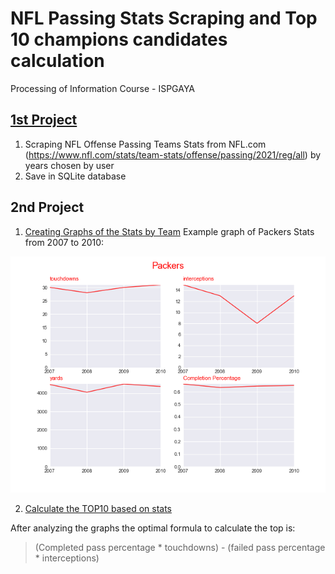 # NFL Passing Stats Scraping and Top 10 champions candidates calculation
Processing of Information Course - ISPGAYA

## [1st Project](https://github.com/fcpereira10/NFL_Scraping/blob/d332ebacc8c3f7825972c70f81b348cbaee23dc0/main.py)
1. Scraping NFL Offense Passing Teams Stats from NFL.com (https://www.nfl.com/stats/team-stats/offense/passing/2021/reg/all) by years chosen by user
2. Save in SQLite database

## 2nd Project
1. [Creating Graphs of the Stats by Team](https://github.com/fcpereira10/NFL_Scraping/blob/d332ebacc8c3f7825972c70f81b348cbaee23dc0/graph.py)
Example graph of Packers Stats from 2007 to 2010:

![alt text](https://github.com/fcpereira10/NFL_Scraping/blob/master/Packers.png)

2. [Calculate the TOP10 based on stats](https://github.com/fcpereira10/NFL_Scraping/blob/d332ebacc8c3f7825972c70f81b348cbaee23dc0/champion.py)

After analyzing the graphs the optimal formula to calculate the top is:
> (Completed pass percentage * touchdowns) - (failed pass percentage * interceptions)
